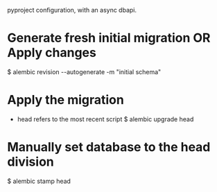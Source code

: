 pyproject configuration, with an async dbapi.

# Generate fresh initial migration OR Apply changes
$ alembic revision --autogenerate -m "initial schema"


# Apply the migration
- head refers to the most recent script
$ alembic upgrade head


# Manually set database to the head division
$ alembic stamp head
